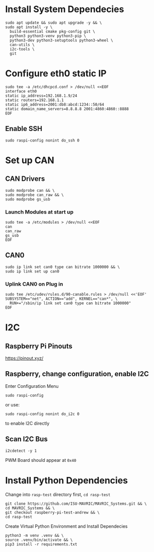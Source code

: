 # Install System Dependecies
```
sudo apt update && sudo apt upgrade -y && \
sudo apt install -y \
  build-essential cmake pkg-config git \
  python3 python3-venv python3-pip \
  python3-dev python3-setuptools python3-wheel \
  can-utils \
  i2c-tools \
  git
```

# Configure eth0 static IP
```
sudo tee -a /etc/dhcpcd.conf > /dev/null <<EOF
interface eth0
static ip_address=192.168.1.9/24
static routers=192.168.1.1
static ip6_address=2001:db8:abcd:1234::50/64
static domain_name_servers=8.8.8.8 2001:4860:4860::8888
EOF
```

## Enable SSH
```
sudo raspi-config nonint do_ssh 0
```

# Set up CAN
## CAN Drivers
```
sudo modprobe can && \
sudo modprobe can_raw && \
sudo modprobe gs_usb
```

### Launch Modules at start up
```
sudo tee -a /etc/modules > /dev/null <<EOF
can
can_raw
gs_usb
EOF
```

## CAN0
```
sudo ip link set can0 type can bitrate 1000000 && \
sudo ip link set up can0
```

### Uplink CAN0 on Plug in
```
sudo tee /etc/udev/rules.d/90-canable.rules > /dev/null <<'EOF'
SUBSYSTEM=="net", ACTION=="add", KERNEL=="can*", \
  RUN+="/sbin/ip link set can0 type can bitrate 1000000"
EOF
```


# I2C
## Raspberry Pi Pinouts
https://pinout.xyz/

## Raspberry, change configuration, enable I2C
Enter Configuration Menu
```
sudo raspi-config
```
or use:
```
sudo raspi-config nonint do_i2c 0
```
to enable I2C directly

## Scan I2C Bus
```
i2cdetect -y 1
```
PWM Board should appear at `0x40`


# Install Python Dependencies
Change into `rasp-test` directory first, `cd rasp-test`
```
git clone https://github.com/ISU-MAVRIC/MAVRIC_Systems.git && \
cd MAVRIC_Systems && \
git checkout raspberry-pi-test-andrew && \
cd rasp-test
```

Create Virtual Python Environment and Install Dependecies
```
python3 -m venv .venv && \
source .venv/bin/activate && \
pip3 install -r requirements.txt
```